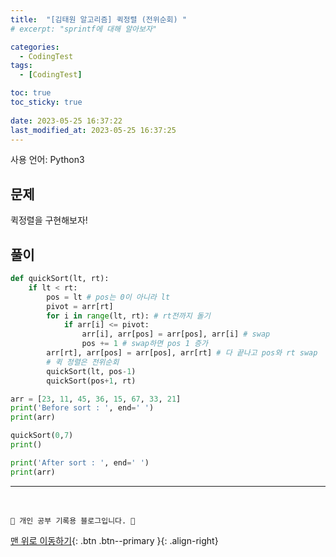 ```yaml
---
title:  "[김태원 알고리즘] 퀵정렬 (전위순회) "
# excerpt: "sprintf에 대해 알아보자"

categories:
  - CodingTest
tags:
  - [CodingTest]

toc: true
toc_sticky: true
 
date: 2023-05-25 16:37:22
last_modified_at: 2023-05-25 16:37:25
---
```


사용 언어: Python3

## 문제
퀵정렬을 구현해보자!<br>

## 풀이
```py
def quickSort(lt, rt):
    if lt < rt:
        pos = lt # pos는 0이 아니라 lt
        pivot = arr[rt]
        for i in range(lt, rt): # rt전까지 돌기
            if arr[i] <= pivot:
                arr[i], arr[pos] = arr[pos], arr[i] # swap
                pos += 1 # swap하면 pos 1 증가
        arr[rt], arr[pos] = arr[pos], arr[rt] # 다 끝나고 pos와 rt swap
        # 퀵 정렬은 전위순회
        quickSort(lt, pos-1)
        quickSort(pos+1, rt)

arr = [23, 11, 45, 36, 15, 67, 33, 21]
print('Before sort : ', end=' ')
print(arr)

quickSort(0,7)
print()

print('After sort : ', end=' ')
print(arr)
```






***
<br>


    💛 개인 공부 기록용 블로그입니다. 👻

[맨 위로 이동하기](#){: .btn .btn--primary }{: .align-right}